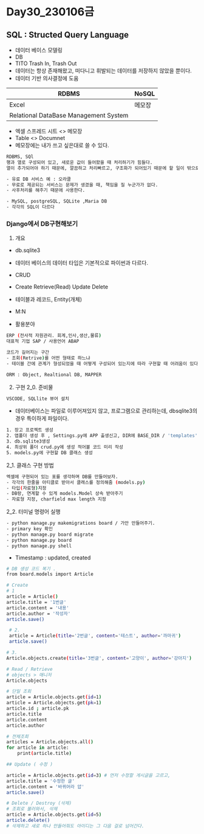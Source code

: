# Day30_230106금 

## SQL : Structed Query Language
- 데이터 베이스 모델링 
- DB
- TITO Trash In, Trash Out  
- 데이터는 항상 존재해왔고, 떠다니고 휘발되는 데이터를 저장하지 않았을 뿐이다.
- 데이터 기반 의사결정에 도움
 
|RDBMS|NoSQL|
|-|-|
|Excel|메모장 |
|Relational DataBase Management System||

- 엑셀 스프레드 시트 <> 메모장
- Table <> Documnet 
- 메모장에는 내가 쓰고 싶은대로 쓸 수 있다. 


```sh
RDBMS, SQl 
행과 열로 구성되어 있고, 새로운 값이 들어왔을 때 처리하기가 힘들다. 
열이 추가되어야 하기 때문에, 깔끔하고 처리빠르고, 구조화가 되어있기 때문에 할 일이 밖으로 벗어나지 않는다. 
```


```sh
- 유료 DB 서비스 예 : 오라클  
- 무료로 제공되는 서비스는 문제가 생겼을 때, 책임을 질 누군가가 없다. 
- 사후처리를 해주기 때문에 사용한다. 
```
```sh
- MySQL, postgreSQL, SQLite ,Maria DB
- 각각의 SQL이 다르다 
```
### Django에서 DB구현해보기
1. 개요
- db.sqlite3
- 데이터 베이스의 데이터 타입은 기본적으로 파이썬과 다르다. 
- CRUD
- Create Retrieve(Read) Update Delete
- 테이블과 레코드, Entity(개체)
- M:N
  
- 활용분야
```sh
ERP (전사적 자원관리. 회계,인사,생산,물류)
대표적 기업 SAP / 사용언어 ABAP
```  

```sh
코드가 길어지는 구간
- 조회(Retrive)를 어떤 형태로 하느냐
- 테이블 간에 관계가 형성되었을 때 어떻게 구성되어 있는지에 따라 구현할 때 어려움이 있다.
```
```sh
ORM : Object, Realtional DB, MAPPER
```
2. 구현
2_0. 준비물
```sh
VSCODE, SQLlite 뷰어 설치
```
- 데이터베이스는 파일로 이루어져있지 않고, 프로그램으로 관리하는데, dbsqlite3의 경우 특이하게 파일이다. 
  
```sh
1. 장고 프로젝트 생성
2. 앱폴더 생성 후 , Settings.py에 APP 출생신고, DIR에 BASE_DIR / 'templates' 폴더 디폴트 값 설정. 
3. db.sqlite3생성
4. 최상위 폴더 crud.py에 생성 적어볼 코드 미리 작성 
5. models.py에 구현할 DB 클래스 생성
```
2_1. 클래스 구현 방법
```sh
엑셀에 구현되어 있는 표를 생각하며 DB를 만들어보자.
- 각각의 한줄을 아티클로 받아서 클래스를 정의해줌 (models.py)
- 타입(자료형)지정
- DB랑, 연계할 수 있게 models.Model 상속 받아주기 
- 자료형 지정, charfield max length 지정
```
2_2. 터미널 명령어 실행
```sh
- python manage.py makemigrations board / 가안 만들어주기.
- primary key 확인
- python manage.py board migrate 
- python manage.py board 
- python manage.py shell
```
- Timestamp : updated, created 

```sh
# DB 생성 코드 복기 . 
from board.models import Article

# Create
# 1
article = Article()
article.title = '1번글'
article.content = '내용'
article.author = '작성자'
article.save()

 # 2. 
 article = Article(title='2번글', content='테스트', author='까마귀')
 article.save()

# 3. 
Article.objects.create(title='3번글', content='고양이', author='강아지')

# Read / Retrieve
# objects > 매니저
Article.objects

# 단일 조회
article = Article.objects.get(id=1)
article = Article.objects.get(pk=1)
article.id ; article.pk
article.title
article.content
article.author

# 전체조회
articles = Article.objects.all()
for article in article:
    print(article.title)

## Update ( 수정 )

article = Article.objects.get(id=3) # 먼저 수정할 게시글을 고르고,
article.title = '수정한 글'
article.content = '바뀌어라 얍'
article.save()

# Delete / Destroy (삭제)
# 조회로 불러와서, 삭제 
article = Article.objects.get(id=5)
article.delete()
# 삭제하고 새로 하나 만들어줘도 아이디는 그 다음 걸로 넘어간다. 
```